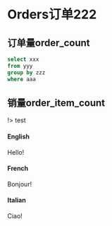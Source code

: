 
# Orders订单222

## 订单量order_count

```sql
select xxx
from yyy
group by zzz
where aaa
```

## 销量order_item_count

!> test

<!-- tabs:start -->

#### **English**

Hello!

#### **French**

Bonjour!

#### **Italian**

Ciao!

<!-- tabs:end -->
